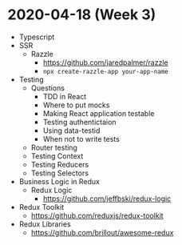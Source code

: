 # 2020-04-18 (Week 3)

* Typescript
* SSR
  * Razzle
    * https://github.com/jaredpalmer/razzle
    * `npx create-razzle-app your-app-name`
* Testing
  * Questions
    * TDD in React
    * Where to put mocks
    * Making React application testable
    * Testing authentictaion
    * Using data-testid
    * When not to write tests
  * Router testing
  * Testing Context
  * Testing Reducers
  * Testing Selectors
* Business Logic in Redux
  * Redux Logic
    * https://github.com/jeffbski/redux-logic
* Redux Toolkit
  * https://github.com/reduxjs/redux-toolkit
* Redux Libraries
  * https://github.com/brillout/awesome-redux